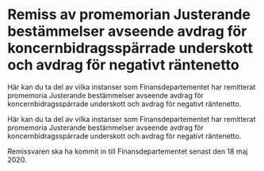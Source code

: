# Remiss av promemorian Justerande bestämmelser avseende avdrag för koncernbidragsspärrade underskott och avdrag för negativt räntenetto

Här kan du ta del av vilka instanser som Finansdepartementet har remitterat promemoria Justerande bestämmelser avseende avdrag för koncernbidragsspärrade underskott och avdrag för negativt räntenetto.

Här kan du ta del av vilka instanser som Finansdepartementet har remitterat promemoria Justerande bestämmelser avseende avdrag för koncernbidragsspärrade underskott och avdrag för negativt räntenetto.

Remissvaren ska ha kommit in till Finansdepartementet senast den 18 maj 2020.
